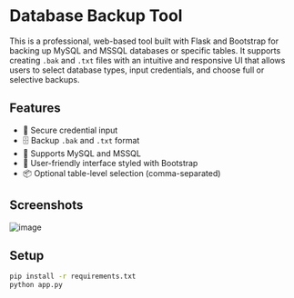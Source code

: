 # Database Backup Tool

This is a professional, web-based tool built with Flask and Bootstrap for backing up MySQL and MSSQL databases or specific tables. It supports creating `.bak` and `.txt` files with an intuitive and responsive UI that allows users to select database types, input credentials, and choose full or selective backups.

## Features

- 🔐 Secure credential input
- 🗄 Backup `.bak` and `.txt` format
- 💾 Supports MySQL and MSSQL
- 🎨 User-friendly interface styled with Bootstrap
- 📦 Optional table-level selection (comma-separated)

## Screenshots
![image](https://github.com/user-attachments/assets/46ba75fd-efd3-4b56-bfc2-d25ce7b57666)

## Setup
```bash
pip install -r requirements.txt
python app.py
